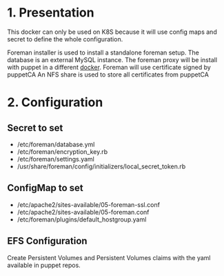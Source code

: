 # 1. Presentation

This docker can only be used on K8S because it will use config maps and secret to define the whole configuration.

Foreman installer is used to install a standalone foreman setup. 
The database is an external MySQL instance. 
The foreman proxy will be install with puppet in a different [docker](https://github.com/coveo/k8s-puppet).
Foreman will use certificate signed by puppetCA
An NFS share is used to store all certificates from puppetCA 

# 2. Configuration
## Secret to set

* /etc/foreman/database.yml
* /etc/foreman/encryption_key.rb
* /etc/foreman/settings.yaml
* /usr/share/foreman/config/initializers/local_secret_token.rb

## ConfigMap to set

* /etc/apache2/sites-available/05-foreman-ssl.conf
* /etc/apache2/sites-available/05-foreman.conf
* /etc/foreman/plugins/default_hostgroup.yaml

## EFS Configuration

Create Persistent Volumes and Persistent Volumes claims with the yaml available in puppet repos.
